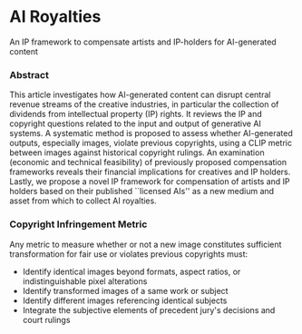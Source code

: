 # AI Royalties
An IP framework to compensate artists and IP-holders for AI-generated content

### Abstract
This article investigates how AI-generated content can disrupt central revenue streams of the creative industries, in particular the collection of dividends from intellectual property (IP) rights. It reviews the IP and copyright questions related to the input and output of generative AI systems. A systematic method is proposed to assess whether AI-generated outputs, especially images, violate previous copyrights, using a CLIP metric between images against historical
copyright rulings. An examination (economic and technical feasibility) of previously proposed compensation frameworks reveals their financial implications for creatives and IP holders. Lastly, we propose a novel IP framework for compensation of artists and IP holders based on their published ``licensed AIs'' as a new medium and asset from which to collect AI royalties.


### Copyright Infringement Metric
Any metric to measure whether or not a new image constitutes sufficient transformation for fair use or violates previous copyrights must: 
* Identify identical images beyond formats, aspect ratios, or indistinguishable pixel alterations
* Identify transformed images of a same work or subject 
* Identify different images referencing identical subjects 
* Integrate the subjective elements of precedent jury's decisions and court rulings
